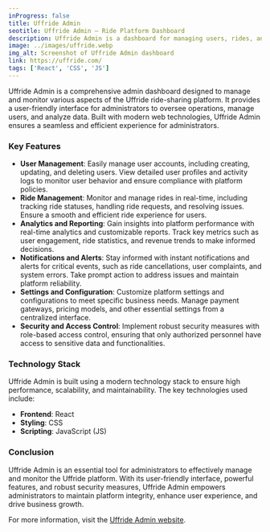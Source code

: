 ```yaml
---
inProgress: false
title: Uffride Admin
seotitle: Uffride Admin – Ride Platform Dashboard
description: Uffride Admin is a dashboard for managing users, rides, analytics, and settings for the Uffride ride-sharing platform.
image: ../images/uffride.webp
img_alt: Screenshot of Uffride Admin dashboard
link: https://uffride.com/
tags: ['React', 'CSS', 'JS']
---
```


Uffride Admin is a comprehensive admin dashboard designed to manage and monitor various aspects of the Uffride ride-sharing platform. It provides a user-friendly interface for administrators to oversee operations, manage users, and analyze data. Built with modern web technologies, Uffride Admin ensures a seamless and efficient experience for administrators.

### Key Features

- **User Management**: Easily manage user accounts, including creating, updating, and deleting users. View detailed user profiles and activity logs to monitor user behavior and ensure compliance with platform policies.
- **Ride Management**: Monitor and manage rides in real-time, including tracking ride statuses, handling ride requests, and resolving issues. Ensure a smooth and efficient ride experience for users.
- **Analytics and Reporting**: Gain insights into platform performance with real-time analytics and customizable reports. Track key metrics such as user engagement, ride statistics, and revenue trends to make informed decisions.
- **Notifications and Alerts**: Stay informed with instant notifications and alerts for critical events, such as ride cancellations, user complaints, and system errors. Take prompt action to address issues and maintain platform reliability.
- **Settings and Configuration**: Customize platform settings and configurations to meet specific business needs. Manage payment gateways, pricing models, and other essential settings from a centralized interface.
- **Security and Access Control**: Implement robust security measures with role-based access control, ensuring that only authorized personnel have access to sensitive data and functionalities.

### Technology Stack

Uffride Admin is built using a modern technology stack to ensure high performance, scalability, and maintainability. The key technologies used include:

- **Frontend**: React
- **Styling**: CSS
- **Scripting**: JavaScript (JS)

### Conclusion

Uffride Admin is an essential tool for administrators to effectively manage and monitor the Uffride platform. With its user-friendly interface, powerful features, and robust security measures, Uffride Admin empowers administrators to maintain platform integrity, enhance user experience, and drive business growth.

For more information, visit the [Uffride Admin website](https://uffride.com/).
